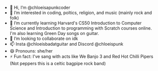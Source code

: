 - 👋 Hi, I’m @chloeisapunkcoder
- 👀 I’m interested in coding, poltics, religion, and music (mainly rock and folk)
- 🌱 I’m currently learning Harvard's CS50 Introduction to Computer Science and Introduction to programming with Scratch courses online. I'm also learning Green Day songs on guitar.
- 💞️ I’m looking to collaborate on idk
- 📫 Insta @chloeisbadatguitar and Discord @chloeispunk
- 😄 Pronouns: she/her
- ⚡ Fun fact: I've sang with acts like We Banjo 3 and Red Hot Chilli Pipers (Not peppers this is a celtic bagpipe rock band)

<!---
chloeisapunkcoder/chloeisapunkcoder is a ✨ special ✨ repository because its `README.md` (this file) appears on your GitHub profile.
You can click the Preview link to take a look at your changes.
--->
